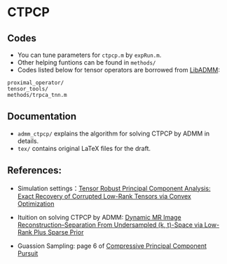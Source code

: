 # CTPCP 
## Codes
 
- You can tune parameters for `ctpcp.m` by `expRun.m`.
- Other helping funtions can be found in `methods/`
- Codes listed below for tensor operators are borrowed from [LibADMM](https://github.com/canyilu/LibADMM):

```
proximal_operator/
tensor_tools/
methods/trpca_tnn.m
```

## Documentation
- `admm_ctpcp/` explains the algorithm for solving CTPCP by ADMM in details.
- `tex/` contains original LaTeX files for the draft.

## References:
- Simulation settings：[Tensor Robust Principal Component Analysis: Exact Recovery of CorruptedLow-Rank Tensors via Convex Optimization](http://www.cis.pku.edu.cn/faculty/vision/zlin/Publications/2016-CVPR-TRPCA.pdf)

- Ituition on solving CTPCP by ADMM: [Dynamic MR Image Reconstruction–Separation FromUndersampled (k, t)-Space via Low-Rank Plus Sparse Prior](https://ieeexplore.ieee.org/stamp/stamp.jsp?tp=&arnumber=6808502)

- Guassion Sampling: page 6 of [Compressive Principal Component Pursuit](https://arxiv.org/abs/1202.4596)

